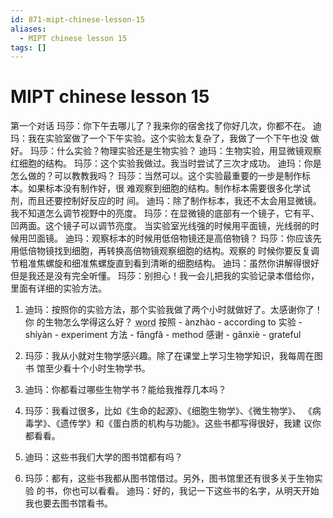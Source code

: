 ```yaml
---
id: 871-mipt-chinese-lesson-15
aliases:
  - MIPT chinese lesson 15
tags: []
---
```


# MIPT chinese lesson 15

第一个对话
玛莎：你下午去哪儿了？我来你的宿舍找了你好几次，你都不在。
迪玛：我在实验室做了一个下午实验。这个实验太复杂了，我做了一个下午也没
做好。
玛莎：什么实验？物理实验还是生物实验？
迪玛：生物实验，用显微镜观察红细胞的结构。
玛莎：这个实验我做过。我当时尝试了三次才成功。
迪玛：你是怎么做的？可以教教我吗？
玛莎：当然可以。这个实验最重要的一步是制作标本。如果标本没有制作好，很
难观察到细胞的结构。制作标本需要很多化学试剂，而且还要控制好反应的时
间。
迪玛：除了制作标本，我还不太会用显微镜。我不知道怎么调节视野中的亮度。
玛莎：在显微镜的底部有一个镜子，它有平、凹两面。这个镜子可以调节亮度。
当实验室光线强的时候用平面镜，光线弱的时候用凹面镜。
迪玛：观察标本的时候用低倍物镜还是高倍物镜？
玛莎：你应该先用低倍物镜找到细胞，再转换高倍物镜观察细胞的结构。观察的
时候你要反复调节粗准焦螺旋和细准焦螺旋直到看到清晰的细胞结构。
迪玛：虽然你讲解得很好但是我还是没有完全听懂。
玛莎：别担心！我一会儿把我的实验记录本借给你，里面有详细的实验方法。

1. 迪玛：按照你的实验方法，那个实验我做了两个小时就做好了。太感谢你了！你
   的生物怎么学得这么好？
<abbr title="text in hover">word</abbr>
   按照 - ànzhào - according to
   实验 - shíyàn - experiment
   方法 - fāngfǎ - method
   感谢 - gǎnxiè - grateful

2. 玛莎：我从小就对生物学感兴趣。除了在课堂上学习生物学知识，我每周在图书
   馆至少看十个小时生物学书。
3. 迪玛：你都看过哪些生物学书？能给我推荐几本吗？
4. 玛莎：我看过很多，比如《生命的起源》、《细胞生物学》、《微生物学》、
   《病毒学》、《遗传学》和《蛋白质的机构与功能》。这些书都写得很好，我建
   议你都看看。
5. 迪玛：这些书我们大学的图书馆都有吗？
6. 玛莎：都有，这些书我都从图书馆借过。另外，图书馆里还有很多关于生物实验
   的书，你也可以看看。
   迪玛：好的，我记一下这些书的名字，从明天开始我也要去图书馆看书。
